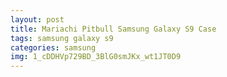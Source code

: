```yaml
---
layout: post
title: Mariachi Pitbull Samsung Galaxy S9 Case
tags: samsung galaxy s9
categories: samsung
img: 1_cDDHVp729BD_3BlG0smJKx_wt1JT0D9
---
```

